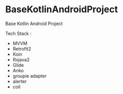 # BaseKotlinAndroidProject
Base Kotlin Android Project

Tech Stack :
- MVVM
- Retrofit2
- Koin
- Rxjava2
- Glide
- Anko
- groupie adapter
- alerter
- coil
